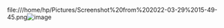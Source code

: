 file:///home/hp/Pictures/Screenshot%20from%202022-03-29%2015-49-45.png![image](https://user-images.githubusercontent.com/93143005/160590476-b2214178-a0a0-4213-8777-41d31d71333d.png)
